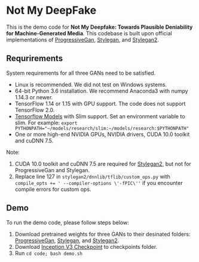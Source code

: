 # Not My DeepFake

This is the demo code for **Not My Deepfake: Towards Plausible Deniability for Machine-Generated Media**.
This codebase is built upon official implementations of [ProgressiveGan](https://github.com/tkarras/progressive_growing_of_gans), [Stylegan](https://github.com/NVlabs/stylegan), and [Stylegan2](https://github.com/NVlabs/stylegan2).

## Requrirements
System requirements for all three GANs need to be satisfied. 
- Linux is recommended. We did not test on Windows systems. 
- 64-bit Python 3.6 installation. We recommend Anaconda3 with numpy 1.14.3 or newer.
- TensorFlow 1.14 or 1.15 with GPU support. The code does not support TensorFlow 2.0.
- [Tensorflow Models](https://github.com/tensorflow/models) with Slim support. Set an environment variable to slim. For example: ```export PYTHONPATH="~/models/research/slim:~/models/research:$PYTHONPATH"```
- One or more high-end NVIDIA GPUs, NVIDIA drivers, CUDA 10.0 toolkit and cuDNN 7.5.

Note: 
1. CUDA 10.0 toolkit and cuDNN 7.5 are required for [Stylegan2](https://github.com/NVlabs/stylegan2#requirements), but not for ProgressiveGan and Stylegan. 
2. Replace line 127 in `stylegan2/dnnlib/tflib/custom_ops.py` with `compile_opts += ' --compiler-options \'-fPIC\''` if you encounter compile errors for custom ops.
## Demo
To run the demo code, please follow steps below:
1. Download pretrained weights for three GANs to their desinated folders: [ProgressiveGan](https://drive.google.com/open?id=188K19ucknC6wg1R6jbuPEhTq9zoufOx4), [Stylegan](https://drive.google.com/uc?id=1MEGjdvVpUsu1jB4zrXZN7Y4kBBOzizDQ), and [Stylegan2](http://d36zk2xti64re0.cloudfront.net/stylegan2/networks/stylegan2-ffhq-config-f.pkl).
2. Download [Inception V3 Checkpoint](http://download.tensorflow.org/models/inception_v3_2016_08_28.tar.gz) to checkpoints folder. 
3. Run ```cd code; bash demo.sh```


